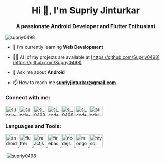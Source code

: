 <h1 align="center">Hi 👋, I'm Supriy Jinturkar</h1>
<h3 align="center">A passionate Android Developer and Flutter Enthusiast</h3>

<p align="left"> <img src="https://komarev.com/ghpvc/?username=supriy0498&label=Profile%20views&color=0e75b6&style=flat" alt="supriy0498" /> </p>

- 🌱 I’m currently learning **Web Development**

- 👨‍💻 All of my projects are available at [https://github.com/Supriy0498](https://github.com/Supriy0498)

- 💬 Ask me about **Android**

- 📫 How to reach me **supriyjinturkar@gmail.com**

<h3 align="left">Connect with me:</h3>
<p align="left">
<a href="https://twitter.com/supriy12bosss" target="blank"> <img align="center" src="https://www.flaticon.com/svg/static/icons/svg/733/733579.svg" alt="supriy-jinturkar-twitter" height="30" width="40" /> </a>
<a href="https://linkedin.com/in/supriy-jinturkar-9995a31b0" target="blank"><img align="center" src="https://www.flaticon.com/svg/static/icons/svg/174/174857.svg" alt="supriy-jinturkar-9995a31b0" height="30" width="40" /></a>
<a href="https://www.codechef.com/users/sj_0498" target="blank"><img align="center" src="https://cdn.jsdelivr.net/npm/simple-icons@3.1.0/icons/codechef.svg" alt="sj_0498" height="30" width="40" /></a>
<a href="https://www.hackerrank.com/sj_codebreaker" target="blank"><img align="center" src="https://cdn.jsdelivr.net/npm/simple-icons@3.0.1/icons/hackerrank.svg" alt="sj_codebreaker" height="30" width="40" /></a>
<a href="https://codeforces.com/profile/sj_0498" target="blank"><img align="center" src="https://cdn.jsdelivr.net/npm/simple-icons@3.0.1/icons/codeforces.svg" alt="sj_0498" height="30" width="40" /></a>
<a href="https://www.leetcode.com/sj_codebreaker" target="blank"><img align="center" src="https://cdn.jsdelivr.net/npm/simple-icons@3.0.1/icons/leetcode.svg" alt="sj_codebreaker" height="30" width="40" /></a>
<a href="https://auth.geeksforgeeks.org/user/supriyjinturkar" target="blank"><img align="center" src="https://cdn.jsdelivr.net/npm/simple-icons@3.0.1/icons/geeksforgeeks.svg" alt="supriyjinturkar" height="30" width="40" /></a>
</p>

<h3 align="left">Languages and Tools:</h3>
<p align="left"> <a href="https://developer.android.com" target="_blank"> <img src="https://www.flaticon.com/svg/vstatic/svg/888/888839.svg?token=exp=1610949517~hmac=f76db1e2b5b8122957d10582665bc215" alt="android" width="40" height="40"/> </a> <a href="https://flutter.dev" target="_blank"> <img src="https://www.vectorlogo.zone/logos/flutterio/flutterio-icon.svg" alt="flutter" width="40" height="40"/> </a> <a href="https://reactjs.org/" target="_blank"> <img src="https://icons-for-free.com/iconfiles/png/512/design+development+facebook+framework+mobile+react+icon-1320165723839064798.png" width="40" height="40" alt="reactjs"/> </a> <a href="https://firebase.google.com/" target="_blank"> <img src="https://www.vectorlogo.zone/logos/firebase/firebase-icon.svg" alt="firebase" width="40" height="40"/> </a> <a href="https://nodejs.org" target="_blank"> <img src="https://cdn.iconscout.com/icon/free/png-512/nodejs-226032.png" alt="nodejs" width="40" height="40"/> </a>  <a href="https://www.mongodb.com/" target="_blank"> <img src="https://cdn.iconscout.com/icon/free/png-512/mongodb-5-1175140.png" alt="mongodb" width="40" height="40"/> </a> <a href="https://www.mysql.com/" target="_blank"> <img src="https://cdn.iconscout.com/icon/free/png-256/mysql-19-1174939.png" alt="mysql" width="40" height="40"/> </a> 

<p>&nbsp;<img align="center" src="https://github-readme-stats.vercel.app/api?username=supriy0498&show_icons=true&locale=en" alt="supriy0498" /></p>
